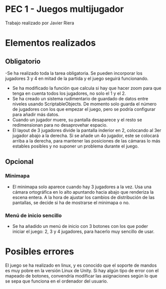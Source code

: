 # PEC 1 - Juegos multijugador

Trabajo realizado por Javier Riera

# Elementos realizados

## Obligatorio

-Se ha realizado toda la tarea obligatoria. Se pueden incorporar los jugadores 3 y 4 en mitad de la partida y el juego seguirá funcionando.

- Se ha modificado la función que calcula si hay que hacer zoom para que tenga en cuenta todos los jugadores, no solo el 1 y el 2.
- Se ha creado un sistema rudimentario de guardado de datos entre niveles usando ScriptableObjects. De momento solo guarda el número de jugadores con los que empezar el juego, pero se podría configurar para añadir más datos.
- Cuando un jugador muere, su pantalla desaparece y el resto se redimensionan para no desaprovehar espacio.
- El layout de 3 jugadores divide la pantalla inderior en 2, colocando al 3er jugador abajo a la derecha. Si se añade un 4o jugador, este se colocará arriba a la derecha, para mantener las posiciones de las cámaras lo más estables posibles y no suponer un problema durante el juego.

## Opcional

### Minimapa

- El minimapa solo aparece cuando hay 3 jugadores a la vez. Usa una cámara ortográfica en lo alto apuntando hacia abajo que renderiza la escena entera. A la hora de ajustar los cambios de distribución de las pantallas, se decide si ha de mostrarse el minimapa o no.

### Menú de inicio sencillo

- Se ha añadido un menú de inicio con 3 botones con los que poder iniciar el juego: 2, 3 y 4 jugadores, para hacerlo muy sencillo de usar.

# Posibles errores

El juego se ha realizado en linux, y es conocido que el soporte de mandos es muy pobre en la versión Linux de Unity. Si hay algún tipo de error con el mapeado de botones, convendría modificar las asignaciones según lo que se sepa que funciona en el ordenador del usuario.
